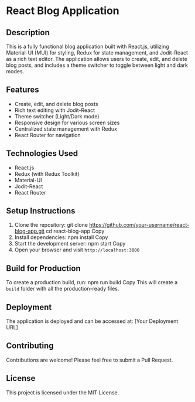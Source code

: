 # React Blog Application

## Description
This is a fully functional blog application built with React.js, utilizing Material-UI (MUI) for styling, Redux for state management, and Jodit-React as a rich text editor. The application allows users to create, edit, and delete blog posts, and includes a theme switcher to toggle between light and dark modes.

## Features
- Create, edit, and delete blog posts
- Rich text editing with Jodit-React
- Theme switcher (Light/Dark mode)
- Responsive design for various screen sizes
- Centralized state management with Redux
- React Router for navigation

## Technologies Used
- React.js
- Redux (with Redux Toolkit)
- Material-UI
- Jodit-React
- React Router

## Setup Instructions


1. Clone the repository:
git clone https://github.com/your-username/react-blog-app.git
cd react-blog-app
Copy
2. Install dependencies:
npm install
Copy
3. Start the development server:
npm start
Copy
4. Open your browser and visit `http://localhost:3000`

## Build for Production

To create a production build, run:
npm run build
Copy
This will create a `build` folder with all the production-ready files.

## Deployment

The application is deployed and can be accessed at: [Your Deployment URL]

## Contributing

Contributions are welcome! Please feel free to submit a Pull Request.

## License

This project is licensed under the MIT License.